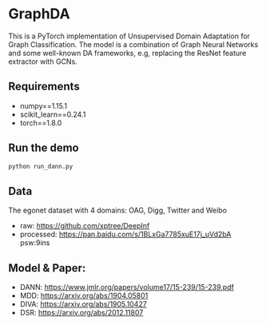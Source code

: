 # GraphDA
This is a PyTorch implementation of Unsupervised Domain Adaptation for Graph Classification. 
The model is a combination of Graph Neural Networks and some well-known DA frameworks, e.g, replacing the ResNet feature extractor with GCNs. 

## Requirements
* numpy==1.15.1
* scikit_learn==0.24.1
* torch==1.8.0

## Run the demo
```bash
python run_dann.py
```

## Data
The egonet dataset with 4 domains: OAG, Digg, Twitter and Weibo
* raw: https://github.com/xptree/DeepInf
* processed: https://pan.baidu.com/s/1BLxGa7785xuE17j_uVd2bA psw:9ins 

## Model & Paper:
* DANN: https://www.jmlr.org/papers/volume17/15-239/15-239.pdf
* MDD: https://arxiv.org/abs/1904.05801
* DIVA: https://arxiv.org/abs/1905.10427
* DSR: https://arxiv.org/abs/2012.11807

